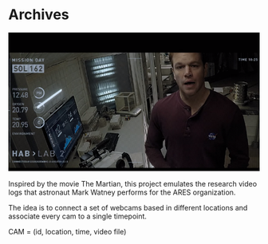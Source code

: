 # Archives

![The Martian](archives.png)

Inspired by the movie The Martian, this project emulates the research video logs that astronaut Mark Watney performs for the ARES organization.

The idea is to connect a set of webcams based in different locations and associate every cam to a single timepoint. 

CAM = (id, location, time, video file)
 
